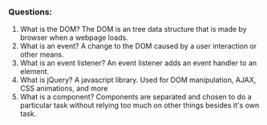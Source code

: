 ### Questions:
1. What is the DOM?
The DOM is an tree data structure that is made by browser when a webpage loads.
2. What is an event?
A change to the DOM caused by a user interaction or other means.
3. What is an event listener?
An event listener adds an event handler to an element.
4. What is jQuery?
A javascript library. Used for DOM manipulation, AJAX, CSS animations, and more
5. What is a component? 
Components are separated and chosen to do a particular task without relying too much on other things besides it's own task.